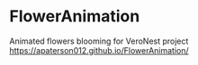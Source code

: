 # FlowerAnimation
Animated flowers blooming for VeroNest project
https://apaterson012.github.io/FlowerAnimation/
